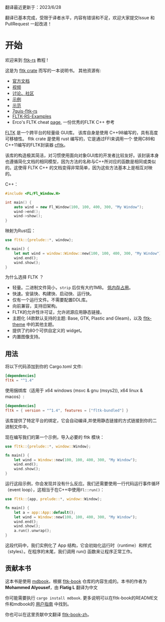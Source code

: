 翻译最近更新于：2023/6/28

翻译已基本完成，受限于译者水平，内容有错误和不足，欢迎大家提交Issue 和 PullRequest 一起改进！

# 开始

欢迎来到 [fltk-rs](https://github.com/fltk-rs/fltk-rs) 教程 !

这是为 [fltk crate](https://crates.io/crates/fltk) 而写的一本说明书。 其他资源有:
- [官方文档](https://docs.rs/fltk)
- [视频](https://github.com/fltk-rs/fltk-rs#tutorials)
- [讨论、社区](https://github.com/fltk-rs/fltk-rs/discussions)
- [示例](https://github.com/fltk-rs/fltk-rs/tree/master/fltk/examples)
- [示范](https://github.com/fltk-rs/demos)
- [7guis-fltk-rs](https://github.com/tdryer/7guis-fltk-rs)
- [FLTK-RS-Examples](https://github.com/wyhinton/FLTK-RS-Examples)
- Erco's FLTK cheat [page](http://seriss.com/people/erco/fltk/), 一份优秀的FLTK C++ 参考 

[FLTK](https://github.com/fltk/fltk) 是一个跨平台的轻量级 GUI库。
该库自身是使用 C++98编写的，具有高度可移植性。 fltk crate 是使用 rust 编写的，它是通过FFI来调用一个 使用C89和C++11编写的FLTK封装器 [cfltk](https://github.com/MoAlyousef/cfltk)。

该库的构造极其简洁，对习惯使用面向对象GUI库的开发者比较友好。该封装本身也遵循简化文档的相同模型，因为方法的名称与C++所对应的函数是相同或类似的。这使得 FLTK C++ 的文档变得非常简单，因为这些方法基本上是相互对映的。

C++：

```c++
#include <FL/Fl_Window.H>

int main() {
    auto wind = new Fl_Window(100, 100, 400, 300, "My Window");
    wind->end();
    wind->show();
}
```
映射为Rust后：
```rust
use fltk::{prelude::*, window};

fn main() {
    let mut wind = window::Window::new(100, 100, 400, 300, "My Window");
    wind.end();
    wind.show();
}
```

为什么选择 FLTK ？
- 轻量。二进制文件简小，`strip` 后仅有大约1MB。 [低内存占用](https://szibele.com/memory-footprint-of-gui-toolkits/)。
- 快速。安装快、构建快、启动快、运行快。
- 仅有一个运行文件。不需要配置DDL库。
- 向前兼容，支持旧架构。
- FLTK的允许性许可证，允许闭源应用静态链接。
- 主题化 (4款默认支持的主题: Base, GTK, Plastic and Gleam)，以及 [fltk-theme](https://crates.io/crates/fltk-theme) 中的其他主题。
- 提供了约80个可供自定义的 widget。
- 内置图像支持。

## 用法

将以下代码添加到你的 Cargo.toml 文件:
```toml
[dependencies]
fltk = "^1.4"
```

使用捆绑库（适用于 x64 windows (msvc & gnu (msys2)), x64 linux & macos）:
```toml
[dependencies]
fltk = { version = "^1.4", features = ["fltk-bundled"] }
```

该库提供了特定平台的绑定，它会自动编译,并使用静态链接的方式链接到你的二进制文件中。

现在编写我们的第一个示例，导入必要的 fltk 模块：

```rust
use fltk::{prelude::*, window::Window};

fn main() {
    let wind = Window::new(100, 100, 400, 300, "My Window");
    wind.end();
    wind.show();
}
```

运行这段示例，你会发现并没有什么反应。我们还需要使用一行代码运行事件循环（event loop），这相当于在C++中使用`Fl::run()`：
```rust
use fltk::{app, prelude::*, window::Window};

fn main() {
    let a = app::App::default();
    let wind = Window::new(100, 100, 400, 300, "My Window");
    wind.end();
    wind.show();
    a.run().unwrap();
}
```
这段代码中，我们实例化了 App 结构，它会初始化运行时（runtime）和样式（styles）。在程序的末尾，我们调用 run() 函数来让程序正常工作。

## 贡献本书
这本书是使用 [mdbook](https://github.com/rust-lang/mdBook)，根据 [fltk-book](https://github.com/fltk-rs/fltk-book) 仓库的内容生成的。本书的作者为 **Mohammed Alyousef**，由 **Flatig L** 翻译为中文

你可能需要执行 `cargo install mdbook`. 更多说明可以在fltk-book的README文件和mdbook的 [用户指南](https://rust-lang.github.io/mdBook/) 中找到。

你也可以在这里贡献中文翻译 [fltk-book-zh](https://github.com/Flatigers/fltk-book-zh)。
